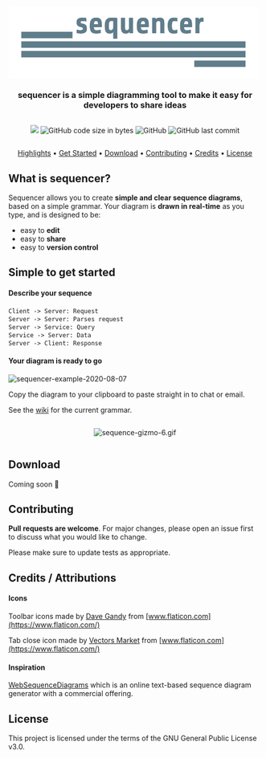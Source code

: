 <div align="center" style="display: flex; flex-direction: column;">
  <img src="./public/logo-white_bg.png" alt="sequencer logo" width="500px" />
  <h3>sequencer is a simple diagramming tool to make it easy for developers to share ideas</h3>
  <p>
    <a href="https://codeclimate.com/github/rsouth/jsequencer/maintainability"><img src="https://api.codeclimate.com/v1/badges/4c87f1911d5e11a80002/maintainability" /></a>
    <img alt="GitHub code size in bytes" src="https://img.shields.io/github/languages/code-size/rsouth/jsequencer">
    <img alt="GitHub" src="https://img.shields.io/github/license/rsouth/jsequencer">
    <img alt="GitHub last commit" src="https://img.shields.io/github/last-commit/rsouth/jsequencer">
  </p>
</div>

<p align="center">
  <a href="#what-is-sequencer">Highlights</a> •
  <a href="#simple-to-get-started">Get Started</a> •
  <a href="#download">Download</a> •
  <a href="#contributing">Contributing</a> •
  <a href="#credits--attributions">Credits</a> •
  <a href="#license">License</a>
</p>

## What is sequencer?
Sequencer allows you to create **simple and clear sequence diagrams**, based on a simple grammar. Your diagram is **drawn in real-time** as you type, and is designed to be:
 - easy to **edit**
 - easy to **share**
 - easy to **version control**

## Simple to get started

#### Describe your sequence

```
Client -> Server: Request
Server -> Server: Parses request
Server -> Service: Query
Service -> Server: Data
Server -> Client: Response
```

#### Your diagram is ready to go

<img src="https://i.ibb.co/FDT8kNL/sequencer-example-2020-08-07.png" alt="sequencer-example-2020-08-07" border="0" />

Copy the diagram to your clipboard to paste straight in to chat or email.

See the [wiki](https://github.com/rsouth/jsequencer/wiki) for the current grammar.

<div align="center" style="display: flex; flex-direction: column;">
  <p>
    <img src="https://s7.gifyu.com/images/sequence-gizmo-6.gif" alt="sequence-gizmo-6.gif" border="0" />
  </p>
</div>

## Download

Coming soon :cherries:


## Contributing
**Pull requests are welcome**. For major changes, please open an issue first to discuss what you would like to change.

Please make sure to update tests as appropriate.

## Credits / Attributions

#### Icons
Toolbar icons made by [Dave Gandy](https://www.flaticon.com/authors/dave-gandy) from [www.flaticon.com](https://www.flaticon.com/)

Tab close icon made by [Vectors Market](https://www.flaticon.com/authors/vectors-market) from [www.flaticon.com](https://www.flaticon.com/)

#### Inspiration

[WebSequenceDiagrams](https://www.websequencediagrams.com/) which is an online text-based sequence diagram generator with a commercial offering.

## License

This project is licensed under the terms of the GNU General Public License v3.0.

